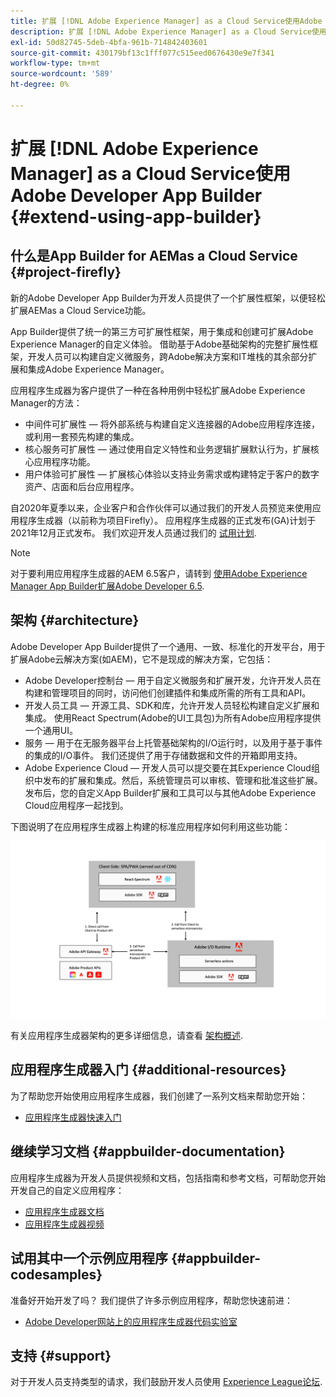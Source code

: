 ```yaml
---
title: 扩展 [!DNL Adobe Experience Manager] as a Cloud Service使用Adobe Developer App Builder。
description: 扩展 [!DNL Adobe Experience Manager] as a Cloud Service使用Adobe Developer App Builder。
exl-id: 50d82745-5deb-4bfa-961b-714842403601
source-git-commit: 430179bf13c1fff077c515eed0676430e9e7f341
workflow-type: tm+mt
source-wordcount: '589'
ht-degree: 0%

---
```


# 扩展 [!DNL Adobe Experience Manager] as a Cloud Service使用Adobe Developer App Builder {#extend-using-app-builder}

## 什么是App Builder for AEMas a Cloud Service {#project-firefly}

新的Adobe Developer App Builder为开发人员提供了一个扩展性框架，以便轻松扩展AEMas a Cloud Service功能。

App Builder提供了统一的第三方可扩展性框架，用于集成和创建可扩展Adobe Experience Manager的自定义体验。 借助基于Adobe基础架构的完整扩展性框架，开发人员可以构建自定义微服务，跨Adobe解决方案和IT堆栈的其余部分扩展和集成Adobe Experience Manager。

应用程序生成器为客户提供了一种在各种用例中轻松扩展Adobe Experience Manager的方法：

* 中间件可扩展性 — 将外部系统与构建自定义连接器的Adobe应用程序连接，或利用一套预先构建的集成。
* 核心服务可扩展性 — 通过使用自定义特性和业务逻辑扩展默认行为，扩展核心应用程序功能。
* 用户体验可扩展性 — 扩展核心体验以支持业务需求或构建特定于客户的数字资产、店面和后台应用程序。

自2020年夏季以来，企业客户和合作伙伴可以通过我们的开发人员预览来使用应用程序生成器（以前称为项目Firefly）。 应用程序生成器的正式发布(GA)计划于2021年12月正式发布。 我们欢迎开发人员通过我们的 [试用计划](https://adobe.ly/appbuilder-trial).

>[!NOTE]
>
> 对于要利用应用程序生成器的AEM 6.5客户，请转到 [使用Adobe Experience Manager App Builder扩展Adobe Developer 6.5](https://experienceleague.adobe.com/docs/experience-manager-65/developing/extending-aem/app-builder.html).

## 架构 {#architecture}

Adobe Developer App Builder提供了一个通用、一致、标准化的开发平台，用于扩展Adobe云解决方案(如AEM)，它不是现成的解决方案，它包括：

* Adobe Developer控制台 — 用于自定义微服务和扩展开发，允许开发人员在构建和管理项目的同时，访问他们创建插件和集成所需的所有工具和API。
* 开发人员工具 — 开源工具、SDK和库，允许开发人员轻松构建自定义扩展和集成。 使用React Spectrum(Adobe的UI工具包)为所有Adobe应用程序提供一个通用UI。
* 服务 — 用于在无服务器平台上托管基础架构的I/O运行时，以及用于基于事件的集成的I/O事件。 我们还提供了用于存储数据和文件的开箱即用支持。
* Adobe Experience Cloud — 开发人员可以提交要在其Experience Cloud组织中发布的扩展和集成。然后，系统管理员可以审核、管理和批准这些扩展。 发布后，您的自定义App Builder扩展和工具可以与其他Adobe Experience Cloud应用程序一起找到。

下图说明了在应用程序生成器上构建的标准应用程序如何利用这些功能：

![架构](/help/implementing/developing/extending/assets/firefly-architecture.jpg)

有关应用程序生成器架构的更多详细信息，请查看 [架构概述](https://www.adobe.io/app-builder/docs/guides/).

## 应用程序生成器入门 {#additional-resources}

为了帮助您开始使用应用程序生成器，我们创建了一系列文档来帮助您开始：

* [应用程序生成器快速入门](https://www.adobe.io/app-builder/docs/getting_started/)

## 继续学习文档 {#appbuilder-documentation}

应用程序生成器为开发人员提供视频和文档，包括指南和参考文档，可帮助您开始开发自己的自定义应用程序：

* [应用程序生成器文档](https://www.adobe.io/app-builder/docs/overview/)
* [应用程序生成器视频](https://www.youtube.com/playlist?list=PLcVEYUqU7VRfDij-Jbjyw8S8EzW073F_o)

## 试用其中一个示例应用程序 {#appbuilder-codesamples}

准备好开始开发了吗？ 我们提供了许多示例应用程序，帮助您快速前进：

* [Adobe Developer网站上的应用程序生成器代码实验室](https://www.adobe.io/app-builder/docs/resources/)

## 支持 {#support}

对于开发人员支持类型的请求，我们鼓励开发人员使用 [Experience League论坛](https://experienceleaguecommunities.adobe.com/t5/project-firefly/ct-p/project-firefly).
